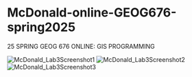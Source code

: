 # McDonald-online-GEOG676-spring2025
25 SPRING GEOG 676 ONLINE: GIS PROGRAMMING

![McDonald_Lab3Screenshot1](https://github.com/user-attachments/assets/81da3a6a-791c-47a2-9165-9304430abbcc)
![McDonald_Lab3Screenshot2](https://github.com/user-attachments/assets/61bc2620-74b1-41a5-9e30-b42a4f9748e1)
![McDonald_Lab3Screenshot3](https://github.com/user-attachments/assets/1fe94c86-202e-4979-afd8-0e97ddabc437)
